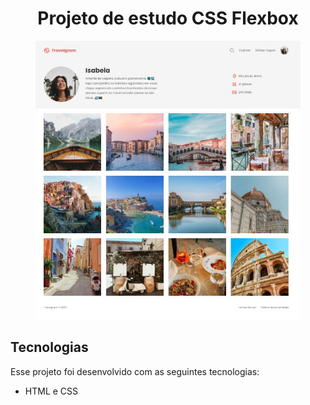 <h1 align="center">Projeto de estudo CSS Flexbox</h1>

<figure align="center">
<img src="./readme/Projeto Flexbox.JPG" alt="Print do Live Server">
</figure>

## Tecnologias

Esse projeto foi desenvolvido com as seguintes tecnologias:

- HTML e CSS